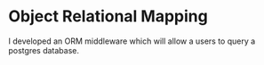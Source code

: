 <h1>Object Relational Mapping</h1>

I developed an ORM middleware which will allow a users to query a postgres database.


